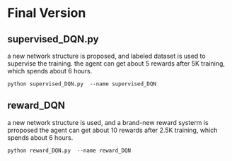 # Final Version

## supervised_DQN.py
 a new network structure is proposed, and labeled dataset is used to supervise the training.
 the agent can get about 5 rewards after 5K training, which spends about 6 hours.
 
```
python supervised_DQN.py  --name supervised_DQN
```


## reward_DQN
 a new network structure is used, and a brand-new reward systerm is prroposed
  the agent can get about 10 rewards after 2.5K training, which spends about 6 hours.
  
  ```
python reward_DQN.py  --name reward_DQN
```
